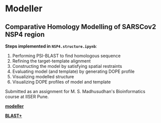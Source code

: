 # Modeller
## Comparative Homology Modelling of SARSCov2 NSP4 region

**Steps implemented in `NSP4.structure.ipynb`**:
1. Performing PSI-BLAST to find homologous sequence
2. Refining the target-template alignment
3. Constructing the model by satisfying spatial restraints
4. Evaluating model (and template) by generating DOPE profile
5. Visualizing modelled structure
6. Visualizing DOPE profiles of model and template

Submitted as an assignment for M. S. Madhusudhan's Bioinformatics course at IISER Pune.

[**modeller**](https://salilab.org/modeller/)

[**BLAST+**](https://blast.ncbi.nlm.nih.gov/Blast.cgi?PAGE_TYPE=BlastDocs&DOC_TYPE=Download)
